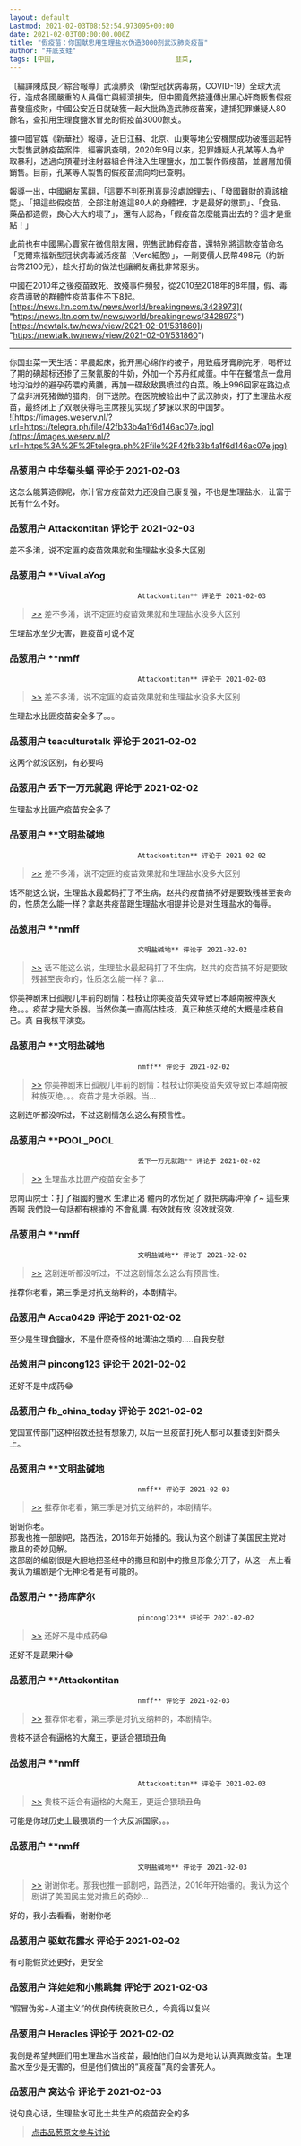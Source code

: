 ```yaml
---
layout: default
Lastmod: 2021-02-03T08:52:54.973095+00:00
date: 2021-02-03T00:00:00.000Z
title: "假疫苗：你国献忠用生理盐水伪造3000剂武汉肺炎疫苗"
author: "井底支蛙"
tags: [中国,								韭菜,								疫苗,								互害社会,								武汉肺炎]
---
```


〔編譯陳成良／綜合報導〕武漢肺炎（新型冠狀病毒病，COVID-19）全球大流行，造成各國嚴重的人員傷亡與經濟損失，但中國竟然接連傳出黑心奸商販售假疫苗發瘟疫財，中國公安近日就破獲一起大批偽造武肺疫苗案，逮捕犯罪嫌疑人80餘名，查扣用生理食鹽水冒充的假疫苗3000餘支。  
  
據中國官媒《新華社》報導，近日江蘇、北京、山東等地公安機關成功破獲這起特大製售武肺疫苗案件，經審訊查明，2020年9月以來，犯罪嫌疑人孔某等人為牟取暴利，透過向預灌封注射器組合件注入生理鹽水，加工製作假疫苗，並層層加價銷售。目前，孔某等人製售的假疫苗流向均已查明。  
  
報導一出，中國網友罵翻，「這要不判死刑真是沒處說理去」、「發國難財的真該槍斃」、「把這些假疫苗，全部注射進這80人的身體裡，才是最好的懲罰」、「食品、藥品都造假，良心大大的壞了」，還有人認為，「假疫苗怎麼能賣出去的？這才是重點！」  
  
此前也有中國黑心賣家在微信朋友圈，兜售武肺假疫苗，還特別將這款疫苗命名「克爾來福新型冠狀病毒滅活疫苗（Vero細胞）」，一劑要價人民幣498元（約新台幣2100元），趁火打劫的做法也讓網友痛批非常惡劣。  
  
中國在2010年之後疫苗致死、致殘事件頻發，從2010至2018年的8年間，假、毒疫苗導致的群體性疫苗事件不下8起。  
[https://news.ltn.com.tw/news/world/breakingnews/3428973]( "https://news.ltn.com.tw/news/world/breakingnews/3428973")  
[https://newtalk.tw/news/view/2021-02-01/531860]( "https://newtalk.tw/news/view/2021-02-01/531860")  

* * *

  
你国韭菜一天生活：早晨起床，掀开黑心绵作的被子，用致癌牙膏刷完牙，喝杯过了期的碘超标还掺了三聚氰胺的牛奶，外加一个苏丹红咸蛋。中午在餐馆点一盘用地沟油炒的避孕药喂的黄膳，再加一碟敌敌畏喷过的白菜。晚上996回家在路边点了盘非洲死猪做的腊肉，倒下送院。在医院被验出中了武汉肺炎，打了生理盐水疫苗，最终闭上了双眼获得毛主席接见实现了梦寐以求的中国梦。  
![https://images.weserv.nl/?url=https://telegra.ph/file/42fb33b4a1f6d146ac07e.jpg](https://images.weserv.nl/?url=https%3A%2F%2Ftelegra.ph%2Ffile%2F42fb33b4a1f6d146ac07e.jpg)

            
### 品葱用户 **中华菊头蝠** 评论于 2021-02-03
        
这怎么能算造假呢，你汁官方疫苗效力还没自己康复强，不也是生理盐水，让富于民有什么不好。
        


            
### 品葱用户 **Attackontitan** 评论于 2021-02-03
        
差不多淆，说不定匪的疫苗效果就和生理盐水没多大区别
        


            
### 品葱用户 **VivaLaYog				
									Attackontitan** 评论于 2021-02-03
        
> [\>>]( "/article/item_id-595085#") 差不多淆，说不定匪的疫苗效果就和生理盐水没多大区别

  
  
生理盐水至少无害，匪疫苗可说不定
        


            
### 品葱用户 **nmff				
									Attackontitan** 评论于 2021-02-03
        
> [\>>]( "/article/item_id-595085#") 差不多淆，说不定匪的疫苗效果就和生理盐水没多大区别

  
生理盐水比匪疫苗安全多了。。。
        


            
### 品葱用户 **teaculturetalk** 评论于 2021-02-02
        
这两个就没区别，有必要吗
        


            
### 品葱用户 **丢下一万元就跑** 评论于 2021-02-02
        
生理盐水比匪产疫苗安全多了
        


            
### 品葱用户 **文明盐碱地				
									Attackontitan** 评论于 2021-02-02
        
> [\>>]( "/article/item_id-595085#") 差不多淆，说不定匪的疫苗效果就和生理盐水没多大区别

  
话不能这么说，生理盐水最起码打了不生病，赵共的疫苗搞不好是要致残甚至丧命的，性质怎么能一样？拿赵共疫苗跟生理盐水相提并论是对生理盐水的侮辱。
        


            
### 品葱用户 **nmff				
									文明盐碱地** 评论于 2021-02-02
        
> [\>>]( "/article/item_id-595095#") 话不能这么说，生理盐水最起码打了不生病，赵共的疫苗搞不好是要致残甚至丧命的，性质怎么能一样？拿...

  
你美神剧末日孤舰几年前的剧情：桂枝让你美疫苗失效导致日本越南被种族灭绝。。。疫苗才是大杀器。当然你美一直高估桂枝，真正种族灭绝的大概是桂枝自己。真 自我核平演变。
        


            
### 品葱用户 **文明盐碱地				
									nmff** 评论于 2021-02-02
        
> [\>>]( "/article/item_id-595108#") 你美神剧末日孤舰几年前的剧情：桂枝让你美疫苗失效导致日本越南被种族灭绝。。。疫苗才是大杀器。当...

  
这剧连听都没听过，不过这剧情怎么这么有预言性。
        


            
### 品葱用户 **POOL_POOL				
									丢下一万元就跑** 评论于 2021-02-02
        
> [\>>]( "/article/item_id-595092#") 生理盐水比匪产疫苗安全多了

  
  
忠南山院士：打了祖國的鹽水 生津止渴 體內的水份足了 就把病毒沖掉了~ 這些東西啊 我們說一句話都有根據的 不會亂講. 有效就有效 沒效就沒效.
        


            
### 品葱用户 **nmff				
									文明盐碱地** 评论于 2021-02-02
        
> [\>>]( "/article/item_id-595111#") 这剧连听都没听过，不过这剧情怎么这么有预言性。

  
推荐你老看，第三季是对抗支纳粹的，本剧精华。
        


            
### 品葱用户 **Acca0429** 评论于 2021-02-02
        
至少是生理食鹽水，不是什麼奇怪的地溝油之類的.....自我安慰
        


            
### 品葱用户 **pincong123** 评论于 2021-02-02
        
还好不是中成药😂
        


            
### 品葱用户 **fb_china_today** 评论于 2021-02-02
        
党国宣传部门这种招数还挺有想象力, 以后一旦疫苗打死人都可以推诿到奸商头上。
        


            
### 品葱用户 **文明盐碱地				
									nmff** 评论于 2021-02-03
        
> [\>>]( "/article/item_id-595115#") 推荐你老看，第三季是对抗支纳粹的，本剧精华。

  
谢谢你老。  
那我也推一部剧吧，路西法，2016年开始播的。我认为这个剧讲了美国民主党对撒旦的奇妙见解。  
这部剧的编剧很是大胆地把圣经中的撒旦和剧中的撒旦形象分开了，从这一点上看我认为编剧是个无神论者是有可能的。
        


            
### 品葱用户 **扬库萨尔				
									pincong123** 评论于 2021-02-02
        
> [\>>]( "/article/item_id-595127#") 还好不是中成药😂

  
  
还好不是蔬果汁😂
        


            
### 品葱用户 **Attackontitan				
									nmff** 评论于 2021-02-03
        
> [\>>]( "/article/item_id-595115#") 推荐你老看，第三季是对抗支纳粹的，本剧精华。

  
贵枝不适合有逼格的大魔王，更适合猥琐丑角
        


            
### 品葱用户 **nmff				
									Attackontitan** 评论于 2021-02-03
        
> [\>>]( "/article/item_id-595139#") 贵枝不适合有逼格的大魔王，更适合猥琐丑角

  
可能是你球历史上最猥琐的一个大反派国家。。。
        


            
### 品葱用户 **nmff				
									文明盐碱地** 评论于 2021-02-03
        
> [\>>]( "/article/item_id-595130#") 谢谢你老。那我也推一部剧吧，路西法，2016年开始播的。我认为这个剧讲了美国民主党对撒旦的奇妙...

  
好的，我小去看看，谢谢你老
        


            
### 品葱用户 **驱蚊花露水** 评论于 2021-02-02
        
有可能假货还更好，更安全
        


            
### 品葱用户 **洋娃娃和小熊跳舞** 评论于 2021-02-03
        
“假冒伪劣+人道主义”的优良传统衰败已久，今竟得以复兴
        


            
### 品葱用户 **Heracles** 评论于 2021-02-02
        
我倒是希望共匪们用生理盐水当疫苗，最怕他们自以为是地认认真真做疫苗。生理盐水至少是无害的，但是他们做出的“真疫苗”真的会害死人。
        


            
### 品葱用户 **窝达令** 评论于 2021-02-03
        
说句良心话，生理盐水可比土共生产的疫苗安全的多
        






> [点击品葱原文参与讨论](https://pincong.rocks/article/29196)

